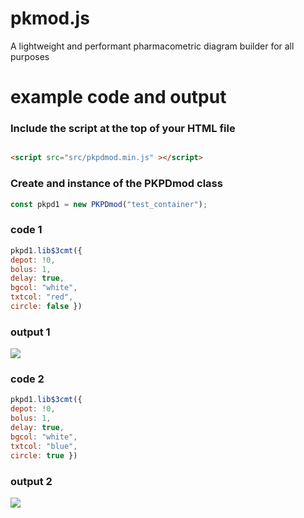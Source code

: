 # pkmod.js
A lightweight and performant pharmacometric diagram builder for all purposes


# example code and output

### Include the script at the top of your HTML file

```HTML

<script src="src/pkpdmod.min.js" ></script>

```

### Create and instance of the PKPDmod class



```js
const pkpd1 = new PKPDmod("test_container");

```

### code 1

```js
pkpd1.lib$3cmt({ 
depot: !0, 
bolus: 1, 
delay: true, 
bgcol: "white", 
txtcol: "red", 
circle: false })

```

### output 1

![](https://pharmacometric.com/assets/3cmt.png)

### code 2

```js
pkpd1.lib$3cmt({ 
depot: !0, 
bolus: 1, 
delay: true, 
bgcol: "white", 
txtcol: "blue", 
circle: true })
```

### output 2

![](https://pharmacometric.com/assets/3cmt_r.png)